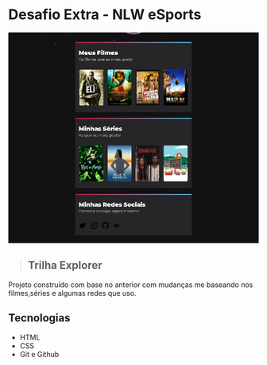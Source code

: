 # Desafio Extra - NLW eSports

![preview](./Desafio/DesafioNLW.png)

> ## Trilha Explorer

Projeto construído com base no anterior com mudanças me baseando nos filmes,séries e algumas redes que uso.

## Tecnologias

- HTML
- CSS
- Git e Github
